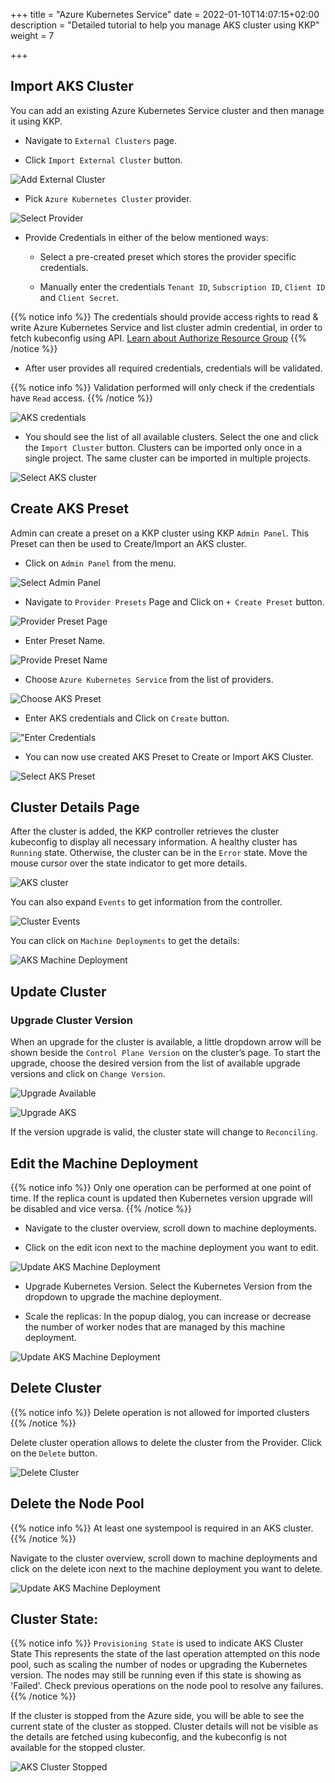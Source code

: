 +++
title = "Azure Kubernetes Service"
date = 2022-01-10T14:07:15+02:00
description = "Detailed tutorial to help you manage AKS cluster using KKP"
weight = 7

+++

## Import AKS Cluster

You can add an existing Azure Kubernetes Service cluster and then manage it using KKP.

- Navigate to `External Clusters` page.

- Click `Import External Cluster` button.

![Add External Cluster](/img/kubermatic/v2.23/tutorials/external_clusters/external_cluster_page.png "Add External Cluster")

- Pick `Azure Kubernetes Cluster` provider.

![Select Provider](/img/kubermatic/v2.23/tutorials/external_clusters/connect.png "Select Provider")

- Provide Credentials in either of the below mentioned ways:
    - Select a pre-created preset which stores the provider specific credentials.

    - Manually enter the credentials `Tenant ID`, `Subscription ID`, `Client ID` and  `Client Secret`.

{{% notice info %}}
The credentials should provide access rights to read & write Azure Kubernetes Service and list cluster admin credential, in order to fetch kubeconfig using API.
[Learn about Authorize Resource Group](https://docs.microsoft.com/en-us/azure/aks/concepts-identity#azure-rbac-to-authorize-access-to-the-aks-resource "Learn about Authorize Resource Group")
{{% /notice %}}

- After user provides all required credentials, credentials will be validated.

{{% notice info %}}
Validation performed will only check if the credentials have `Read` access.
{{% /notice %}}

![AKS credentials](/img/kubermatic/v2.23/tutorials/external_clusters/aks_credentials.png "AKS credentials")

- You should see the list of all available clusters. Select the one and click the `Import Cluster` button. Clusters can be imported only once in a single project. The same cluster can be imported in multiple projects.

![Select AKS cluster](/img/kubermatic/v2.23/tutorials/external_clusters/select_aks_cluster.png "Select AKS cluster")

## Create AKS Preset
Admin can create a preset on a KKP cluster using KKP `Admin Panel`.
This Preset can then be used to Create/Import an AKS cluster.

- Click on `Admin Panel` from the menu.

![Select Admin Panel](/img/kubermatic/v2.23/tutorials/external_clusters/select_adminpanel.png "Select Admin Panel")

- Navigate to `Provider Presets` Page and Click on `+ Create Preset` button.

![Provider Preset Page](/img/kubermatic/v2.23/ui/preset_management.png?height=300px&classes=shadow,border "Provider Preset Page")

- Enter Preset Name.

![Provide Preset Name](/img/kubermatic/v2.23/tutorials/external_clusters/create_akspreset.png "Provide Preset Name")

- Choose `Azure Kubernetes Service` from the list of providers.

![Choose AKS Preset](/img/kubermatic/v2.23/tutorials/external_clusters/choose_akspreset.png "Choose AKS Preset")

-  Enter AKS credentials and Click on `Create` button.

!["Enter Credentials](/img/kubermatic/v2.23/tutorials/external_clusters/enter_aks_credentials_preset.png "Enter Credentials")

- You can now use created AKS Preset to Create or Import AKS Cluster.

![Select AKS Preset](/img/kubermatic/v2.23/tutorials/external_clusters/existing_aks_preset.png "Select AKS Preset")

## Cluster Details Page

After the cluster is added, the KKP controller retrieves the cluster kubeconfig to display all necessary information.
A healthy cluster has `Running` state. Otherwise, the cluster can be in the `Error` state. Move the mouse cursor over the state indicator to get more details.

![AKS cluster](/img/kubermatic/v2.23/tutorials/external_clusters/aks_details.png "AKS cluster")

You can also expand `Events` to get information from the controller.

![Cluster Events](/img/kubermatic/v2.23/tutorials/external_clusters/aks_cluster_events.png "Cluster Events")

You can click on `Machine Deployments` to get the details:

![AKS Machine Deployment](/img/kubermatic/v2.23/tutorials/external_clusters/aks_machine_deployments.png "AKS Machine Deployment")

## Update Cluster

### Upgrade Cluster Version

When an upgrade for the cluster is available, a little dropdown arrow will be shown beside the `Control Plane Version` on the cluster’s page.
To start the upgrade, choose the desired version from the list of available upgrade versions and click on `Change Version`.

![Upgrade Available](/img/kubermatic/v2.23/tutorials/external_clusters/aks_upgrade_available.png "Upgrade Available")

![Upgrade AKS](/img/kubermatic/v2.23/tutorials/external_clusters/upgrade_aks.png "Upgrade AKS")

If the version upgrade is valid, the cluster state will change to `Reconciling`.

## Edit the Machine Deployment

{{% notice info %}}
Only one operation can be performed at one point of time. If the replica count is updated then Kubernetes version upgrade will be disabled and vice versa.
{{% /notice %}}

- Navigate to the cluster overview, scroll down to machine deployments.

- Click on the edit icon next to the machine deployment you want to edit.

![Update AKS Machine Deployment](/img/kubermatic/v2.23/tutorials/external_clusters/edit_md.png "Update AKS Machine Deployment")

- Upgrade Kubernetes Version. Select the Kubernetes Version from the dropdown to upgrade the machine deployment.

- Scale the replicas: In the popup dialog, you can increase or decrease the number of worker nodes that are managed by this machine deployment.

![Update AKS Machine Deployment](/img/kubermatic/v2.23/tutorials/external_clusters/scale_aks_md.png "Update AKS Machine Deployment")

## Delete Cluster

{{% notice info %}}
Delete operation is not allowed for imported clusters
{{% /notice %}}

Delete cluster operation allows to delete the cluster from the Provider. Click on the `Delete` button.

![Delete Cluster](/img/kubermatic/v2.23/tutorials/external_clusters/aks_delete_button.png
 "Delete Cluster")

## Delete the Node Pool

{{% notice info %}}
At least one systempool is required in an AKS cluster.
{{% /notice %}}

Navigate to the cluster overview, scroll down to machine deployments and click on the delete icon next to the machine deployment you want to delete.

![Update AKS Machine Deployment](/img/kubermatic/v2.23/tutorials/external_clusters/delete_md.png "Delete AKS Machine Deployment")

## Cluster State:

{{% notice info %}}
`Provisioning State` is used to indicate AKS Cluster State
This represents the state of the last operation attempted on this node pool, such as scaling the number of nodes or upgrading the Kubernetes version. The nodes may still be running even if this state is showing as 'Failed'. Check previous operations on the node pool to resolve any failures.
{{% /notice %}}

If the cluster is stopped from the Azure side, you will be able to see the current state of the cluster as stopped.
Cluster details will not be visible as the details are fetched using kubeconfig, and the kubeconfig is not available for the stopped cluster.

![AKS Cluster Stopped](/img/kubermatic/v2.23/tutorials/external_clusters/aks_stopped.png "AKS Cluster Stopped")
